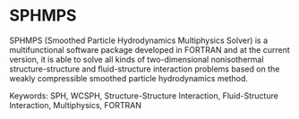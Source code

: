 # SPHMPS
SPHMPS (Smoothed Particle Hydrodynamics Multiphysics Solver) is a multifunctional software package developed in FORTRAN and at the current version, it is able to solve all kinds of two-dimensional nonisothermal structure-structure and fluid-structure interaction problems based on the weakly compressible smoothed particle hydrodynamics method.

Keywords: SPH, WCSPH, Structure-Structure Interaction, Fluid-Structure Interaction, Multiphysics, FORTRAN
